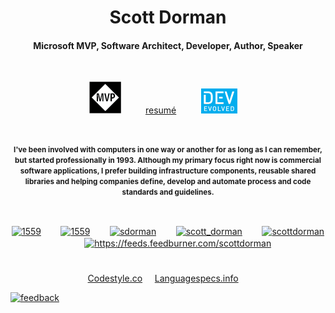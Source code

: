 <h1 align="center">Scott Dorman</h1>
<h4 align="center">Microsoft MVP, Software Architect, Developer, Author, Speaker</h3>
<br/>

<p align="center">
<a href="https://mvp.microsoft.com/en-us/PublicProfile/4014220" target="blank"><img src="https://raw.githubusercontent.com/scottdorman/scottdorman/master/img/MVP_Logo_Avatar_Secondary_Black_CMYK_72ppi.png" /></a>&nbsp;&nbsp;&nbsp;&nbsp;&nbsp;&nbsp;&nbsp;&nbsp;&nbsp;
  <a href="https://scottdorman.me/resume/" target="blank">resum&eacute;</a>&nbsp;&nbsp;&nbsp;&nbsp;&nbsp;&nbsp;&nbsp;&nbsp;&nbsp;
<a href="https://devevolved.net" target="blank"><img src="https://raw.githubusercontent.com/scottdorman/scottdorman/master/img/logo-transparent-back-small-png.png" /></a>&nbsp;&nbsp;&nbsp;&nbsp;
</p>

<br/>
<p align="center"><small><b>I've been involved with computers in one way or another for as long as I can remember, but started professionally in 1993. Although my primary focus right now is commercial software applications, I prefer building infrastructure components, reusable shared libraries and helping companies define, develop and automate process and code standards and guidelines.</b></small></p>
<br/>
<p align="center">
<a href="http://stackexchange.com/users/1175/scott-dorman" target="blank"><img align="center" src="https://cdn.jsdelivr.net/npm/simple-icons@3.0.1/icons/stackexchange.svg" alt="1559" height="26" width="26" /></a>&nbsp;&nbsp;&nbsp;&nbsp;&nbsp;&nbsp;&nbsp;
<a href="https://marketplace.visualstudio.com/publishers/ScottDorman" target="blank"><img align="center" src="https://cdn.jsdelivr.net/npm/simple-icons@3.0.1/icons/visualstudio.svg" alt="1559" height="26" width="26" /></a>&nbsp;&nbsp;&nbsp;&nbsp;&nbsp;&nbsp;&nbsp;
<a href="https://twitter.com/sdorman" target="blank"><img align="center" src="https://cdn.jsdelivr.net/npm/simple-icons@3.0.1/icons/twitter.svg" alt="sdorman" height="26" width="26" /></a>&nbsp;&nbsp;&nbsp;&nbsp;&nbsp;&nbsp;&nbsp;
<a href="https://instagram.com/scott_dorman" target="blank"><img align="center" src="https://cdn.jsdelivr.net/npm/simple-icons@3.0.1/icons/instagram.svg" alt="scott_dorman" height="26" width="26" /></a>&nbsp;&nbsp;&nbsp;&nbsp;&nbsp;&nbsp;&nbsp;
<a href="https://linkedin.com/in/scottdorman" target="blank"><img align="center" src="https://cdn.jsdelivr.net/npm/simple-icons@3.0.1/icons/linkedin.svg" alt="scottdorman" height="26" width="26" /></a>&nbsp;&nbsp;&nbsp;&nbsp;&nbsp;&nbsp;&nbsp;
<a href="/https://feeds.feedburner.com/scottdorman" target="blank"><img align="center" src="https://cdn.jsdelivr.net/npm/simple-icons@3.0.1/icons/rss.svg" alt="https://feeds.feedburner.com/scottdorman" height="26" width="26" /></a>
</p>

#
<p align="center">
<a href="https://codestyle.co/" target="blank">Codestyle.co</a>&nbsp;&nbsp;&nbsp;&nbsp;
<a href="https://languagespecs.info/" target="blank">Languagespecs.info</a>&nbsp;&nbsp;&nbsp;&nbsp;
</p>

[![feedback](https://img.shields.io/badge/-Ask%20me%20Anything-informational?style=for-the-badge)](https://github.com/scottdorman/feedback)
